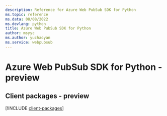 ```yaml
---
description: Reference for Azure Web PubSub SDK for Python
ms.topic: reference
ms.data: 08/08/2022
ms.devlang: python
title: Azure Web PubSub SDK for Python
author: msyyc
ms.author: yuchaoyan
ms.service: webpubsub
---
```

# Azure Web PubSub SDK for Python - preview

## Client packages - preview
[!INCLUDE [client-packages](web-pubsub-client-index.md)]